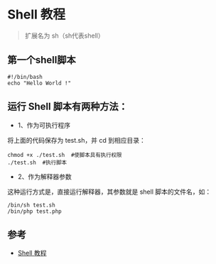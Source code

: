 # Shell 教程

>扩展名为 sh（sh代表shell）

## 第一个shell脚本

```
#!/bin/bash
echo "Hello World !"
```

## 运行 Shell 脚本有两种方法：
- 1、作为可执行程序

将上面的代码保存为 test.sh，并 cd 到相应目录：

```
chmod +x ./test.sh  #使脚本具有执行权限
./test.sh  #执行脚本
```

- 2、作为解释器参数

这种运行方式是，直接运行解释器，其参数就是 shell 脚本的文件名，如：
```
/bin/sh test.sh
/bin/php test.php
```


## 参考
- [Shell 教程](http://www.runoob.com/linux/linux-shell.html)
